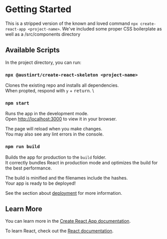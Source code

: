 # Getting Started

This is a stripped version of the known and loved command `npx create-react-app <project-name>`. We've included some proper CSS boilerplate as well as a /src/components directory

## Available Scripts

In the project directory, you can run:

### `npx @austinrt/create-react-skeleton <project-name>`

Clones the existing repo and installs all dependencies. \
When propted, respond with `y` + <kbd>return</kbd>. \

### `npm start`

Runs the app in the development mode.\
Open [http://localhost:3000](http://localhost:3000) to view it in your browser.

The page will reload when you make changes.\
You may also see any lint errors in the console.

### `npm run build`

Builds the app for production to the `build` folder.\
It correctly bundles React in production mode and optimizes the build for the best performance.

The build is minified and the filenames include the hashes.\
Your app is ready to be deployed!

See the section about [deployment](https://facebook.github.io/create-react-app/docs/deployment) for more information.

## Learn More

You can learn more in the [Create React App documentation](https://facebook.github.io/create-react-app/docs/getting-started).

To learn React, check out the [React documentation](https://reactjs.org/).

